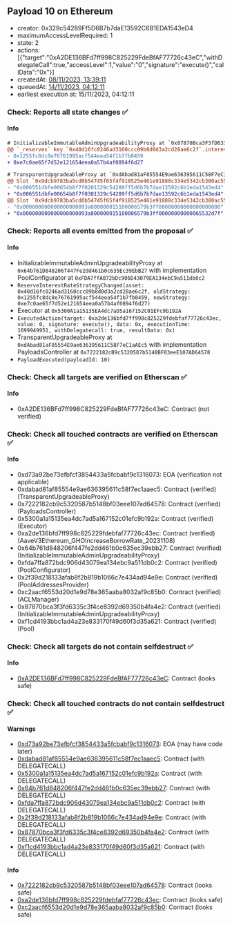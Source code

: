 ## Payload 10 on Ethereum

- creator: 0x329c54289Ff5D6B7b7daE13592C6B1EDA1543eD4
- maximumAccessLevelRequired: 1
- state: 2
- actions: [{"target":"0xA2DE136BFd7ff998C825229FdeBfAF77726c43eC","withDelegateCall":true,"accessLevel":1,"value":"0","signature":"execute()","callData":"0x"}]
- createdAt: [08/11/2023, 13:39:11](https://etherscan.io/tx/0xcaf226ec53480fe60de06e6d690a9b271c78042b8a35f2bee09773b8de4a99a7)
- queuedAt: [14/11/2023, 04:12:11](https://etherscan.io/tx/0xb251076f3f5205f7baab1779151b255df7071191d7567af7fb50dab1eb1ab156)
- earliest execution at: 15/11/2023, 04:12:11

### Check: Reports all state changes :white_check_mark:

#### Info


```diff
# InitializableImmutableAdminUpgradeabilityProxy at `0x87870Bca3F3fD6335C3F4ce8392D69350B4fA4E2` with implementation Pool at `0xF1Cd4193bbc1aD4a23E833170f49d60f3D35a621`
@@ `_reserves` key `0x40d16fc0246ad3160ccc09b8d0d3a2cd28ae6c2f`.interestRateStrategyAddress @@
- 0x1255fc8dc8e76761995acf544eea54f1b7fb0459
+ 0xe7c0ae65f7d52e121654eea0a57b4af0894f6d27

```

```diff
# TransparentUpgradeableProxy at `0xdAbad81aF85554E9ae636395611C58F7eC1aAEc5` with implementation PayloadsController at `0x7222182cB9c5320587b5148BF03eeE107AD64578`
@@ Slot `0x9dcb9783ba5cd0b54745f65f4f918525e461e91888c334e5342cb380ac558d53` @@
- "0x006551dbfe00654b8f7f0201329c54289ff5d6b7b7dae13592c6b1eda1543ed4"
+ "0x006551dbfe00654b8f7f0301329c54289ff5d6b7b7dae13592c6b1eda1543ed4"
@@ Slot `0x9dcb9783ba5cd0b54745f65f4f918525e461e91888c334e5342cb380ac558d54` @@
- "0x000000000000000000093a800000015180006579b3ff00000000000000000000"
+ "0x000000000000000000093a800000015180006579b3ff00000000000065532d7f"
```


### Check: Reports all events emitted from the proposal :white_check_mark:

#### Info

- InitializableImmutableAdminUpgradeabilityProxy at `0x64b761D848206f447Fe2dd461b0c635Ec39EbB27` with implementation PoolConfigurator at `0xFDA7ffA872bDc906D43079EA134ebC9a511db0c2`
- `ReserveInterestRateStrategyChanged(asset: 0x40d16fc0246ad3160ccc09b8d0d3a2cd28ae6c2f, oldStrategy: 0x1255fc8dc8e76761995acf544eea54f1b7fb0459, newStrategy: 0xe7c0ae65f7d52e121654eea0a57b4af0894f6d27)`
- Executor at `0x5300A1a15135EA4dc7aD5a167152C01EFc9b192A`
- `ExecutedAction(target: 0xa2de136bfd7ff998c825229fdebfaf77726c43ec, value: 0, signature: execute(), data: 0x, executionTime: 1699949951, withDelegatecall: true, resultData: 0x)`
- TransparentUpgradeableProxy at `0xdAbad81aF85554E9ae636395611C58F7eC1aAEc5` with implementation PayloadsController at `0x7222182cB9c5320587b5148BF03eeE107AD64578`
- `PayloadExecuted(payloadId: 10)`

### Check: Check all targets are verified on Etherscan :white_check_mark:

#### Info

- 0xA2DE136BFd7ff998C825229FdeBfAF77726c43eC: Contract (not verified)

### Check: Check all touched contracts are verified on Etherscan :white_check_mark:

#### Info

- 0xd73a92be73efbfcf3854433a5fcbabf9c1316073: EOA (verification not applicable)
- 0xdabad81af85554e9ae636395611c58f7ec1aaec5: Contract (verified) (TransparentUpgradeableProxy)
- 0x7222182cb9c5320587b5148bf03eee107ad64578: Contract (verified) (PayloadsController)
- 0x5300a1a15135ea4dc7ad5a167152c01efc9b192a: Contract (verified) (Executor)
- 0xa2de136bfd7ff998c825229fdebfaf77726c43ec: Contract (verified) (AaveV3Ethereum_GHOIncreaseBorrowRate_20231108)
- 0x64b761d848206f447fe2dd461b0c635ec39ebb27: Contract (verified) (InitializableImmutableAdminUpgradeabilityProxy)
- 0xfda7ffa872bdc906d43079ea134ebc9a511db0c2: Contract (verified) (PoolConfigurator)
- 0x2f39d218133afab8f2b819b1066c7e434ad94e9e: Contract (verified) (PoolAddressesProvider)
- 0xc2aacf6553d20d1e9d78e365aaba8032af9c85b0: Contract (verified) (ACLManager)
- 0x87870bca3f3fd6335c3f4ce8392d69350b4fa4e2: Contract (verified) (InitializableImmutableAdminUpgradeabilityProxy)
- 0xf1cd4193bbc1ad4a23e833170f49d60f3d35a621: Contract (verified) (Pool)

### Check: Check all targets do not contain selfdestruct :white_check_mark:

#### Info

- [0xA2DE136BFd7ff998C825229FdeBfAF77726c43eC](https://etherscan.io/address/0xA2DE136BFd7ff998C825229FdeBfAF77726c43eC): Contract (looks safe)

### Check: Check all touched contracts do not contain selfdestruct :white_check_mark:

#### Warnings

- [0xd73a92be73efbfcf3854433a5fcbabf9c1316073](https://etherscan.io/address/0xd73a92be73efbfcf3854433a5fcbabf9c1316073): EOA (may have code later)
- [0xdabad81af85554e9ae636395611c58f7ec1aaec5](https://etherscan.io/address/0xdabad81af85554e9ae636395611c58f7ec1aaec5): Contract (with DELEGATECALL)
- [0x5300a1a15135ea4dc7ad5a167152c01efc9b192a](https://etherscan.io/address/0x5300a1a15135ea4dc7ad5a167152c01efc9b192a): Contract (with DELEGATECALL)
- [0x64b761d848206f447fe2dd461b0c635ec39ebb27](https://etherscan.io/address/0x64b761d848206f447fe2dd461b0c635ec39ebb27): Contract (with DELEGATECALL)
- [0xfda7ffa872bdc906d43079ea134ebc9a511db0c2](https://etherscan.io/address/0xfda7ffa872bdc906d43079ea134ebc9a511db0c2): Contract (with DELEGATECALL)
- [0x2f39d218133afab8f2b819b1066c7e434ad94e9e](https://etherscan.io/address/0x2f39d218133afab8f2b819b1066c7e434ad94e9e): Contract (with DELEGATECALL)
- [0x87870bca3f3fd6335c3f4ce8392d69350b4fa4e2](https://etherscan.io/address/0x87870bca3f3fd6335c3f4ce8392d69350b4fa4e2): Contract (with DELEGATECALL)
- [0xf1cd4193bbc1ad4a23e833170f49d60f3d35a621](https://etherscan.io/address/0xf1cd4193bbc1ad4a23e833170f49d60f3d35a621): Contract (with DELEGATECALL)

#### Info

- [0x7222182cb9c5320587b5148bf03eee107ad64578](https://etherscan.io/address/0x7222182cb9c5320587b5148bf03eee107ad64578): Contract (looks safe)
- [0xa2de136bfd7ff998c825229fdebfaf77726c43ec](https://etherscan.io/address/0xa2de136bfd7ff998c825229fdebfaf77726c43ec): Contract (looks safe)
- [0xc2aacf6553d20d1e9d78e365aaba8032af9c85b0](https://etherscan.io/address/0xc2aacf6553d20d1e9d78e365aaba8032af9c85b0): Contract (looks safe)

